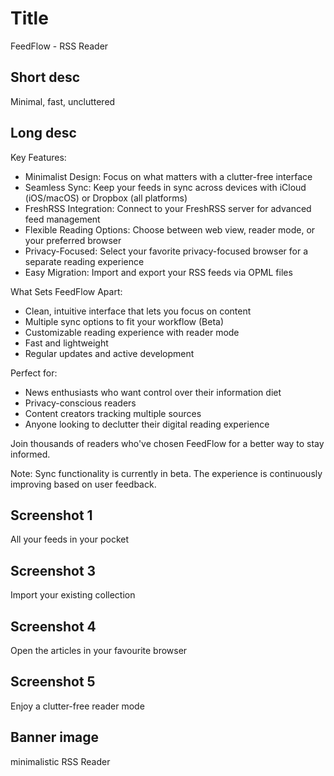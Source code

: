 # Title

FeedFlow - RSS Reader

## Short desc

Minimal, fast, uncluttered

## Long desc

Key Features:

- Minimalist Design: Focus on what matters with a clutter-free interface
- Seamless Sync: Keep your feeds in sync across devices with iCloud (iOS/macOS) or Dropbox (all platforms)
- FreshRSS Integration: Connect to your FreshRSS server for advanced feed management
- Flexible Reading Options: Choose between web view, reader mode, or your preferred browser
- Privacy-Focused: Select your favorite privacy-focused browser for a separate reading experience
- Easy Migration: Import and export your RSS feeds via OPML files

What Sets FeedFlow Apart:

- Clean, intuitive interface that lets you focus on content
- Multiple sync options to fit your workflow (Beta)
- Customizable reading experience with reader mode
- Fast and lightweight
- Regular updates and active development

Perfect for:
- News enthusiasts who want control over their information diet
- Privacy-conscious readers
- Content creators tracking multiple sources
- Anyone looking to declutter their digital reading experience

Join thousands of readers who've chosen FeedFlow for a better way to stay informed.

Note: Sync functionality is currently in beta. The experience is continuously improving based on user feedback.

## Screenshot 1

All your feeds
in your pocket

## Screenshot 3

Import your
existing collection

## Screenshot 4

Open the articles
in your favourite browser

## Screenshot 5

Enjoy a clutter-free
reader mode

## Banner image

minimalistic RSS Reader